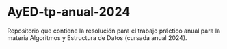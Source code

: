 # AyED-tp-anual-2024
Repositorio que contiene la resolución para el trabajo práctico anual para la materia Algoritmos y Estructura de Datos (cursada anual 2024).
